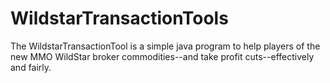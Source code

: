 WildstarTransactionTools
=======================

The WildstarTransactionTool is a simple java program to help players of the new MMO WildStar broker commodities--and take profit cuts--effectively and fairly.
